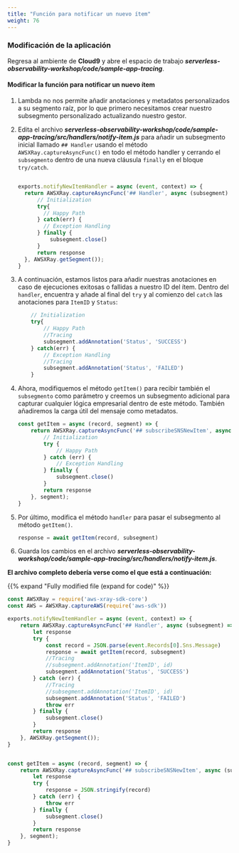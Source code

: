 ```yaml
---
title: "Función para notificar un nuevo ítem"
weight: 76
---
```


### Modificación de la aplicación 

Regresa al ambiente de **Cloud9** y abre el espacio de trabajo  ***serverless-observability-workshop/code/sample-app-tracing***.

#### Modificar la función para notificar un nuevo ítem

1. Lambda no nos permite añadir anotaciones y metadatos personalizados a su segmento raíz, por lo que primero necesitamos crear nuestro subsegmento personalizado actualizando nuestro gestor.

1. Edita el archivo ***serverless-observability-workshop/code/sample-app-tracing/src/handlers/notify-item.js*** para añadir un subsegmento inicial llamado `## Handler` usando el método `AWSXRay.captureAsyncFunc()` en todo el método handler y cerrando el `subsegmento` dentro de una nueva cláusula `finally` en el bloque `try/catch`.

    ```javascript

    exports.notifyNewItemHandler = async (event, context) => {
      return AWSXRay.captureAsyncFunc('## Handler', async (subsegment) => {
          // Initialization
          try{
            // Happy Path
          } catch(err) {
            // Exception Handling
          } finally {
              subsegment.close()
          }
          return response
      }, AWSXRay.getSegment());
    }
    ```

1. A continuación, estamos listos para añadir nuestras anotaciones en caso de ejecuciones exitosas o fallidas a nuestro ID del ítem. Dentro del `handler`, encuentra y añade al final del `try` y al comienzo del `catch` las anotaciones para `ItemID` y `Status`:

    ````javascript
        // Initialization
        try{
            // Happy Path
            //Tracing
            subsegment.addAnnotation('Status', 'SUCCESS')
        } catch(err) {
            // Exception Handling
            //Tracing
            subsegment.addAnnotation('Status', 'FAILED')
        }
    ````

1. Ahora, modifiquemos el método `getItem()` para recibir también el `subsegmento` como parámetro y creemos un subsegmento adicional para capturar cualquier lógica empresarial dentro de este método. También añadiremos la carga útil del mensaje como metadatos.

    ```javascript
    const getItem = async (record, segment) => {
        return AWSXRay.captureAsyncFunc('## subscribeSNSNewItem', async (subsegment) => {
            // Initialization
            try {
                // Happy Path
            } catch (err) {
                // Exception Handling
            } finally {
                subsegment.close()
            }
            return response
        }, segment);
    }
    ```


1. Por último, modifica el método `handler` para pasar el subsegmento al método `getItem()`.
   
    ```javascript
    response = await getItem(record, subsegment)
    ```

1. Guarda los cambios en el archivo  ***serverless-observability-workshop/code/sample-app-tracing/src/handlers/notify-item.js***.

**El archivo completo debería verse como el que está a continuación:**

{{% expand "Fully modified file (expand for code)" %}}

```javascript
const AWSXRay = require('aws-xray-sdk-core')
const AWS = AWSXRay.captureAWS(require('aws-sdk'))

exports.notifyNewItemHandler = async (event, context) => {
    return AWSXRay.captureAsyncFunc('## Handler', async (subsegment) => {
        let response
        try {
            const record = JSON.parse(event.Records[0].Sns.Message)
            response = await getItem(record, subsegment)
            //Tracing
            //subsegment.addAnnotation('ItemID', id)
            subsegment.addAnnotation('Status', 'SUCCESS')
        } catch (err) {
            //Tracing
            //subsegment.addAnnotation('ItemID', id)
            subsegment.addAnnotation('Status', 'FAILED')
            throw err
        } finally {
            subsegment.close()
        }
        return response
    }, AWSXRay.getSegment());
}


const getItem = async (record, segment) => {
    return AWSXRay.captureAsyncFunc('## subscribeSNSNewItem', async (subsegment) => {
        let response
        try {
            response = JSON.stringify(record)
        } catch (err) {
            throw err
        } finally {
            subsegment.close()
        }
        return response
    }, segment);
}
```
